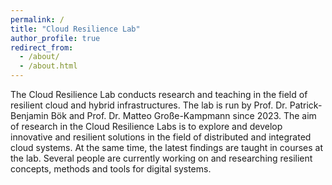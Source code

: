 ```yaml
---
permalink: /
title: "Cloud Resilience Lab"
author_profile: true
redirect_from: 
  - /about/
  - /about.html
---
```


The Cloud Resilience Lab conducts research and teaching in the field of resilient cloud and hybrid infrastructures. 
The lab is run by Prof. Dr. Patrick-Benjamin Bök and Prof. Dr. Matteo Große-Kampmann since 2023. 
The aim of research in the Cloud Resilience Labs is to explore and develop innovative and resilient solutions in the
 field of distributed and integrated cloud systems. At the same time, the latest findings are taught in courses at the lab. 
Several people are currently working on and researching resilient concepts, methods and tools for digital systems.